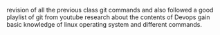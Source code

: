 revision of all the previous class git commands and also followed a good playlist of git from youtube
research about the contents of Devops 
gain basic knowledge of linux operating system and different commands. 
